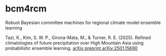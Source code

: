 # bcm4rcm

Robust Bayesian committee machines for regional climate model ensemble learning

Tazi, K., Kim, S. W. P., Girona-Mata, M., & Turner, R. E. (2025). Refined climatologies of future precipitation over High Mountain Asia using probabilistic ensemble learning. [arXiv preprint arXiv:2501.15690](https://arxiv.org/abs/2501.15690)
